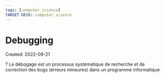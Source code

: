 ```yaml
---
tags: [computer_science] 
TARGET DECK: computer_science
---
```

# Debugging
Created: 2022-09-21

?
Le débogage est un processus systématique de recherche et de correction des bugs (erreurs mineures) dans un programme informatique
<!--SR:!2023-02-07,89,270-->